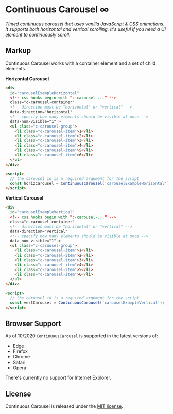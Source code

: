 # Continuous Carousel ∞

_Timed continuous carousel that uses vanilla JavaScript & CSS animations. It supports both horizontal and vertical scrolling. It's useful if you need a UI element to continuously scroll._

## Markup

Continuous Carousel works with a container element and a set of child elements.

**Horizontal Carousel**

```html
<div
  id="carouselExampleHorizontal"
  <!-- css hooks begin with "c-carousel-..." -->
  class="c-carousel-container"
  <!-- direction must be "horizontal" or "vertical" -->
  data-direction="horizontal"
  <!-- specify how many elements should be visible at once -->
  data-num-visible="1" >
  <ul class="c-carousel-group">
    <li class="c-carousel-item">1</li>
    <li class="c-carousel-item">2</li>
    <li class="c-carousel-item">3</li>
    <li class="c-carousel-item">4</li>
    <li class="c-carousel-item">5</li>
    <li class="c-carousel-item">6</li>
  </ul>
</div>

<script>
  // the carousel id is a required argument for the script
  const horizCarousel = ContinuousCarousel('carouselExampleHorizontal');
</script>
```

**Vertical Carousel**

```html
<div
  id="carouselExampleVertical"
  <!-- css hooks begin with "c-carousel-..." -->
  class="c-carousel-container"
  <!-- direction must be "horizontal" or "vertical" -->
  data-direction="vertical"
  <!-- specify how many elements should be visible at once -->
  data-num-visible="1" >
  <ul class="c-carousel-group">
    <li class="c-carousel-item">1</li>
    <li class="c-carousel-item">2</li>
    <li class="c-carousel-item">3</li>
    <li class="c-carousel-item">4</li>
    <li class="c-carousel-item">5</li>
    <li class="c-carousel-item">6</li>
  </ul>
</div>

<script>
  // the carousel id is a required argument for the script
  const vertCarousel = ContinuousCarousel('carouselExampleVertical');
</script>
```

## Browser Support

As of 10/2020 `ContinuousCarousel` is supported in the latest versions of:

- Edge
- Firefox
- Chrome
- Safari
- Opera

There's currently no support for Internet Explorer.

## License

Continuous Carousel is released under the [MIT license](https://github.com/jonchretien/continuous-carousel/blob/master/LICENSE.txt).
